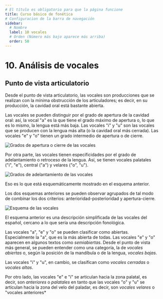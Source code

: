 ```yaml
---
# El título es obligatorio para que la página funcione
title: Curso básico de fonética
# Configuracion de la barra de navegación
sidebar:
  # Nombre
  label: 10 vocales
  # Orden (Número más bajo aparece más arriba)
  order: 50
---
```

# 10. Análisis de vocales


## Punto de vista articulatorio

Desde el punto de vista articulatorio, las vocales son producciones que se realizan con la mínima obstrucción de los articuladores; es decir, en su producción, la cavidad oral está bastante abierta.

Las vocales se pueden distinguir por el grado de apertura de la cavidad oral: así, la vocal "a" es la que tiene el grado máximo de apertura o, lo que es lo mismo, la lengua está más baja. Las vocales "i" y "u" son las vocales que se producen con la lengua más alta (o la cavidad oral más cerrada). Las vocales "e" y "o" tienen un grado intermedio de apertura o de cierre.

![Grados de apertura o cierre de las vocales](/imagenes/apertura_vocalica_grados.png)

Por otra parte, las vocales tienen especificidades por el grado de adelantamiento o retroceso de la lengua. Así, se tienen vocales palatales ("i", "e"), central ("a") y velares ("o", "u").

![Grados de adelantamiento de las vocales](/imagenes/posicion_lengua_vocales_ant-post.png)

Eso es lo que está esquemáticamente mostrado en el esquema anterior.

Los dos esquemas anteriores se pueden observar agrupados de tal modo de combinar los dos criterios: anterioridad-posterioridad y apertura-cierre.

![Esquema de las vocales](/imagenes/esquema_vocales_palatales_velares.png)

El esquema anterior es una descripción simplificada de las vocales del español, cercano a lo que sería una descripción fonológica.

Las vocales "a", "e" y "o" se pueden clasificar como abiertas. Especialmente la "a", que es la más abierta de todas. Las vocales "e" y "o" aparecen en algunos textos como *semiabiertas*. Desde el punto de vista más general, se pueden entender como una categoría, la de *vocales abiertas* o, según la posición de la mandíbula o de la lengua, *vocales bajas*.

Las vocales "i" y "u", en cambio, se clasifican como *vocales cerradas* o *vocales altas*.

Por otro lado, las vocales "e" e "i" se articulan hacia la zona palatal, es decir, son *anteriores* o *palatales* en tanto que las vocales "o" y "u" se articulan hacia la zona del velo del paladar, es decir, son *vocales velares* o "vocales anteriores*



